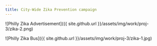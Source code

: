 ```yaml
---
title: City-Wide Zika Prevention campaign
---
```

![Philly Zika Advertisement]({{ site.github.url }}/assets/img/work/proj-3/zika-2.png)

![Philly Zika Bus]({{ site.github.url }}/assets/img/work/proj-3/zika-1.jpg)
